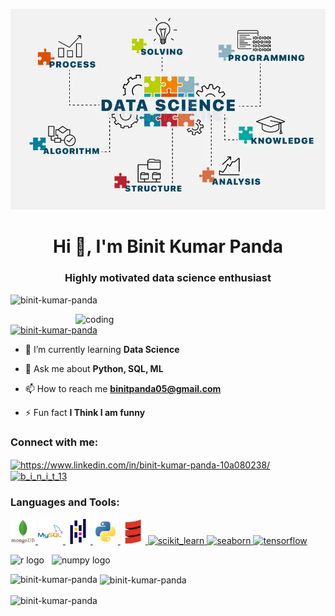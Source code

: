 ![logo](https://github.com/Binit-Kumar-Panda/Binit-Kumar-Panda/blob/main/data-science-uses-scientific-methods-processes-algorithms-systems-to-extract-knowledge-insights-various-concept-207016521.webp)
<h1 align="center">Hi 👋, I'm Binit Kumar Panda</h1>
<h3 align="center">Highly motivated data science enthusiast</h3>

<p align="left"> <img src="https://komarev.com/ghpvc/?username=binit-kumar-panda&label=Profile%20views&color=0e75b6&style=flat" alt="binit-kumar-panda" /> </p>
<img align="right" alt="coding" width="400", src="https://user-images.githubusercontent.com/55389276/140866485-8fb1c876-9a8f-4d6a-98dc-08c4981eaf70.gif">

<p align="left"> <a href="https://github.com/ryo-ma/github-profile-trophy"><img src="https://github-profile-trophy.vercel.app/?username=binit-kumar-panda" alt="binit-kumar-panda" /></a> </p>

- 🌱 I’m currently learning **Data Science**

- 💬 Ask me about **Python, SQL, ML**

- 📫 How to reach me **binitpanda05@gmail.com**

- ⚡ Fun fact **I Think I am funny**

<h3 align="left">Connect with me:</h3>
<p align="left">
<a href="https://linkedin.com/in/https://www.linkedin.com/in/binit-kumar-panda-10a080238/" target="blank"><img align="center" src="https://raw.githubusercontent.com/rahuldkjain/github-profile-readme-generator/master/src/images/icons/Social/linked-in-alt.svg" alt="https://www.linkedin.com/in/binit-kumar-panda-10a080238/" height="30" width="40" /></a>
<a href="https://instagram.com/b_i_n_i_t_13" target="blank"><img align="center" src="https://raw.githubusercontent.com/rahuldkjain/github-profile-readme-generator/master/src/images/icons/Social/instagram.svg" alt="b_i_n_i_t_13" height="30" width="40" /></a>
</p>

<h3 align="left">Languages and Tools:</h3>
<p align="left"> <a href="https://www.mongodb.com/" target="_blank" rel="noreferrer"> <img src="https://raw.githubusercontent.com/devicons/devicon/master/icons/mongodb/mongodb-original-wordmark.svg" alt="mongodb" width="40" height="40"/> </a> <a href="https://www.mysql.com/" target="_blank" rel="noreferrer"> <img src="https://raw.githubusercontent.com/devicons/devicon/master/icons/mysql/mysql-original-wordmark.svg" alt="mysql" width="40" height="40"/> </a> <a href="https://pandas.pydata.org/" target="_blank" rel="noreferrer"> <img src="https://raw.githubusercontent.com/devicons/devicon/2ae2a900d2f041da66e950e4d48052658d850630/icons/pandas/pandas-original.svg" alt="pandas" width="40" height="40"/> </a> <a href="https://www.python.org" target="_blank" rel="noreferrer"> <img src="https://raw.githubusercontent.com/devicons/devicon/master/icons/python/python-original.svg" alt="python" width="40" height="40"/> </a> <a href="https://www.scala-lang.org" target="_blank" rel="noreferrer"> <img src="https://raw.githubusercontent.com/devicons/devicon/master/icons/scala/scala-original.svg" alt="scala" width="40" height="40"/> </a> <a href="https://scikit-learn.org/" target="_blank" rel="noreferrer"> <img src="https://upload.wikimedia.org/wikipedia/commons/0/05/Scikit_learn_logo_small.svg" alt="scikit_learn" width="40" height="40"/> </a> <a href="https://seaborn.pydata.org/" target="_blank" rel="noreferrer"> <img src="https://seaborn.pydata.org/_images/logo-mark-lightbg.svg" alt="seaborn" width="40" height="40"/> </a> <a href="https://www.tensorflow.org" target="_blank" rel="noreferrer"> <img src="https://www.vectorlogo.zone/logos/tensorflow/tensorflow-icon.svg" alt="tensorflow" width="40" height="40"/> </a> </p><img src="https://cdn.jsdelivr.net/gh/devicons/devicon/icons/r/r-original.svg" height="40" alt="r logo"  /><img width="12" /><img src="https://cdn.jsdelivr.net/gh/devicons/devicon/icons/numpy/numpy-original.svg" height="40" alt="numpy logo"  />
  <img width="12" />

<p><img align="left" src="https://github-readme-stats.vercel.app/api/top-langs?username=binit-kumar-panda&show_icons=true&locale=en&layout=compact" alt="binit-kumar-panda" /></p>

<p>&nbsp;<img align="center" src="https://github-readme-stats.vercel.app/api?username=binit-kumar-panda&show_icons=true&locale=en" alt="binit-kumar-panda" /></p>

<p><img align="center" src="https://github-readme-streak-stats.herokuapp.com/?user=binit-kumar-panda&" alt="binit-kumar-panda" /></p>
